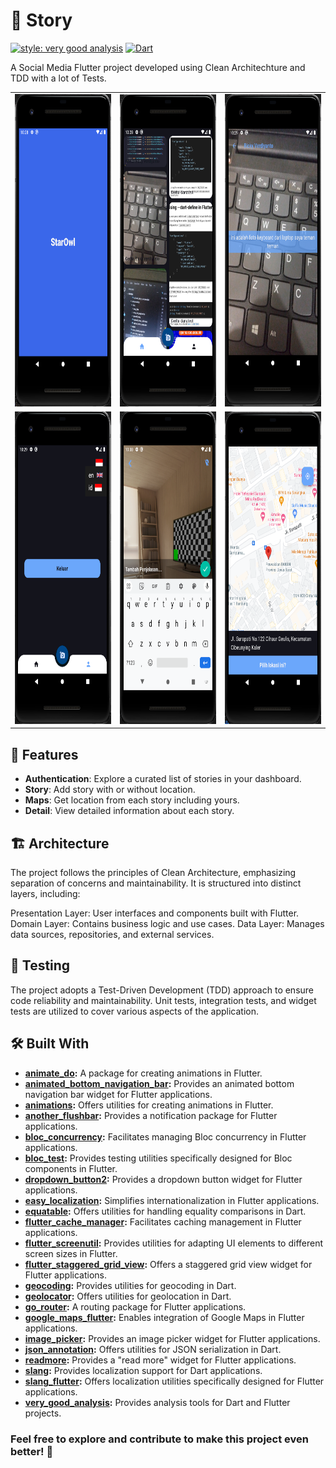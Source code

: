 # 📖 Story
[![style: very good analysis](https://img.shields.io/badge/style-very_good_analysis-B22C89.svg)](https://pub.dev/packages/very_good_analysis)
[![Dart](https://github.com/andikatp/story/actions/workflows/dart.yml/badge.svg)](https://github.com/andikatp/story/actions/workflows/dart.yml)
 
A Social Media Flutter project developed using Clean Architechture and TDD with a lot of Tests.
<table >
  <tr >
    <td align="center"><img src="https://github.com/andikatp/story/blob/main/img/1.png" height="500" /></td>
    <td align="center"><img src="https://github.com/andikatp/story/blob/main/img/2.png" height="500" /></td>
    <td align="center"><img src="https://github.com/andikatp/story/blob/main/img/3.png" height="500" /></td>
  </tr>
  <tr>
    <td align="center"><img src="https://github.com/andikatp/story/blob/main/img/4.png" height="500" /></td>
    <td align="center"><img src="https://github.com/andikatp/story/blob/main/img/5.png" height="500" /></td>
    <td align="center"><img src="https://github.com/andikatp/story/blob/main/img/6.png" height="500" /></td>
  </tr>
</table>

## 🎉 Features

- **Authentication**: Explore a curated list of stories in your dashboard.
- **Story**: Add story with or without location.
- **Maps**: Get location from each story including yours.
- **Detail**: View detailed information about each story.

## 🏗️ Architecture

The project follows the principles of Clean Architecture, emphasizing separation of concerns and maintainability. It is structured into distinct layers, including:

Presentation Layer: User interfaces and components built with Flutter.
Domain Layer: Contains business logic and use cases.
Data Layer: Manages data sources, repositories, and external services.

## 🧪 Testing

The project adopts a Test-Driven Development (TDD) approach to ensure code reliability and maintainability. Unit tests, integration tests, and widget tests are utilized to cover various aspects of the application.

## 🛠️ Built With

- **[animate_do](https://pub.dev/packages/animate_do):** A package for creating animations in Flutter.
- **[animated_bottom_navigation_bar](https://pub.dev/packages/animated_bottom_navigation_bar):** Provides an animated bottom navigation bar widget for Flutter applications.
- **[animations](https://pub.dev/packages/animations):** Offers utilities for creating animations in Flutter.
- **[another_flushbar](https://pub.dev/packages/another_flushbar):** Provides a notification package for Flutter applications.
- **[bloc_concurrency](https://pub.dev/packages/bloc_concurrency):** Facilitates managing Bloc concurrency in Flutter applications.
- **[bloc_test](https://pub.dev/packages/bloc_test):** Provides testing utilities specifically designed for Bloc components in Flutter.
- **[dropdown_button2](https://pub.dev/packages/dropdown_button2):** Provides a dropdown button widget for Flutter applications.
- **[easy_localization](https://pub.dev/packages/easy_localization):** Simplifies internationalization in Flutter applications.
- **[equatable](https://pub.dev/packages/equatable):** Offers utilities for handling equality comparisons in Dart.
- **[flutter_cache_manager](https://pub.dev/packages/flutter_cache_manager):** Facilitates caching management in Flutter applications.
- **[flutter_screenutil](https://pub.dev/packages/flutter_screenutil):** Provides utilities for adapting UI elements to different screen sizes in Flutter.
- **[flutter_staggered_grid_view](https://pub.dev/packages/flutter_staggered_grid_view):** Offers a staggered grid view widget for Flutter applications.
- **[geocoding](https://pub.dev/packages/geocoding):** Provides utilities for geocoding in Dart.
- **[geolocator](https://pub.dev/packages/geolocator):** Offers utilities for geolocation in Dart.
- **[go_router](https://pub.dev/packages/go_router):** A routing package for Flutter applications.
- **[google_maps_flutter](https://pub.dev/packages/google_maps_flutter):** Enables integration of Google Maps in Flutter applications.
- **[image_picker](https://pub.dev/packages/image_picker):** Provides an image picker widget for Flutter applications.
- **[json_annotation](https://pub.dev/packages/json_annotation):** Offers utilities for JSON serialization in Dart.
- **[readmore](https://pub.dev/packages/readmore):** Provides a "read more" widget for Flutter applications.
- **[slang](https://pub.dev/packages/slang):** Provides localization support for Dart applications.
- **[slang_flutter](https://pub.dev/packages/slang_flutter):** Offers localization utilities specifically designed for Flutter applications.
- **[very_good_analysis](https://pub.dev/packages/very_good_analysis):** Provides analysis tools for Dart and Flutter projects.

### Feel free to explore and contribute to make this project even better! 🚀
